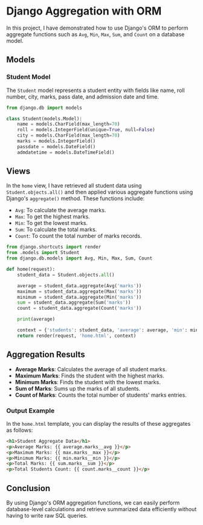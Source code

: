 
# Django Aggregation with ORM

In this project, I have demonstrated how to use Django's ORM to perform aggregate functions such as `Avg`, `Min`, `Max`, `Sum`, and `Count` on a database model.

## Models

### Student Model
The `Student` model represents a student entity with fields like name, roll number, city, marks, pass date, and admission date and time.

```python
from django.db import models

class Student(models.Model):
    name = models.CharField(max_length=70)
    roll = models.IntegerField(unique=True, null=False)
    city = models.CharField(max_length=70)
    marks = models.IntegerField()
    passdate = models.DateField()
    admdatetime = models.DateTimeField()
```

## Views

In the `home` view, I have retrieved all student data using `Student.objects.all()` and then applied various aggregate functions using Django's `aggregate()` method. These functions include:
- `Avg`: To calculate the average marks.
- `Max`: To get the highest marks.
- `Min`: To get the lowest marks.
- `Sum`: To calculate the total marks.
- `Count`: To count the total number of marks records.

```python
from django.shortcuts import render
from .models import Student
from django.db.models import Avg, Min, Max, Sum, Count

def home(request):
    student_data = Student.objects.all()

    average = student_data.aggregate(Avg('marks'))
    maximum = student_data.aggregate(Max('marks'))
    minimum = student_data.aggregate(Min('marks'))
    sum = student_data.aggregate(Sum('marks'))
    count = student_data.aggregate(Count('marks'))

    print(average)

    context = {'students': student_data, 'average': average, 'min': minimum, 'max': maximum, 'sum': sum, 'count': count}
    return render(request, 'home.html', context)
```

## Aggregation Results

- **Average Marks**: Calculates the average of all student marks.
- **Maximum Marks**: Finds the student with the highest marks.
- **Minimum Marks**: Finds the student with the lowest marks.
- **Sum of Marks**: Sums up the marks of all students.
- **Count of Marks**: Counts the total number of students' marks entries.

### Output Example

In the `home.html` template, you can display the results of these aggregates as follows:

```html
<h1>Student Aggregate Data</h1>
<p>Average Marks: {{ average.marks__avg }}</p>
<p>Maximum Marks: {{ max.marks__max }}</p>
<p>Minimum Marks: {{ min.marks__min }}</p>
<p>Total Marks: {{ sum.marks__sum }}</p>
<p>Total Students Count: {{ count.marks__count }}</p>
```

## Conclusion

By using Django's ORM aggregation functions, we can easily perform database-level calculations and retrieve summarized data efficiently without having to write raw SQL queries.